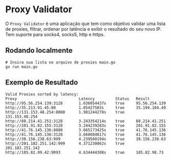 # Proxy Validator

O `Proxy Validator` é uma aplicação que tem como objetivo validar uma lista de proxies, filtrar, ordenar por latência e exibir o resultado do seu novo IP. Tem suporte para socks4, socks5, http e https.

## Rodando localmente

``` shell
# Insira sua lista no arquivo de proxies main.go
go run main.go
```

## Exemplo de Resultado
``` shell
Valid Proxies sorted by latency:
Proxy                           Latency         Status   Result
http://95.56.254.139:3128       1.636054437s    true     95.56.254.139
http://35.213.91.45:80          1.85427583s     true     35.194.104.49
http://131.153.48.254:8080      1.981244278s    true     131.153.48.254
http://88.214.41.251:3128       3.243354214s    true     88.214.41.251
http://201.91.82.155:3128       3.244239283s    true     201.91.82.155
http://41.76.145.136:8080       3.665173425s    true     41.76.145.136
http://41.76.145.136:3128       3.668604817s    true     41.76.145.136
http://38.156.238.63:999        4.239560194s    true     38.156.238.63
http://201.182.251.142:999      4.371230862s    true     201.182.251.142
http://185.82.99.42:9093        4.634444308s    true     185.82.98.73
```